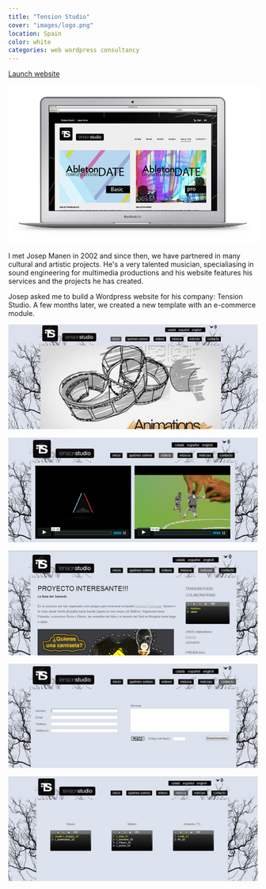 ```yaml
---
title: "Tension Studio"
cover: "images/logo.png"
location: Spain
color: white
categories: web wordpress consultancy
---
```


<p class="align-center">
<a class="btn" href="http://tensionstudio.com" target="_blank">Launch website</a>
</p>

![](./images/0.jpg)

I met Josep Manen in 2002 and since then, we have partnered in many cultural and artistic projects. He's a very talented musician, specialiasing in sound engineering for multimedia productions and his website features his services and the projects he has created.

Josep asked me to build a Wordpress website for his company: Tension Studio. A few months later, we created a new template with an e-commerce module.

![](./images/1.jpg)

![](./images/2.jpg)

![](./images/3.jpg)

![](./images/4.jpg)

![](./images/5.jpg)
